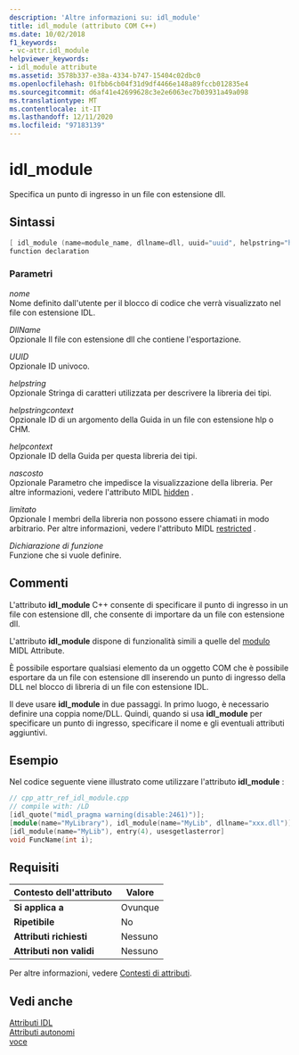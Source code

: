 ```yaml
---
description: 'Altre informazioni su: idl_module'
title: idl_module (attributo COM C++)
ms.date: 10/02/2018
f1_keywords:
- vc-attr.idl_module
helpviewer_keywords:
- idl_module attribute
ms.assetid: 3578b337-e38a-4334-b747-15404c02dbc0
ms.openlocfilehash: 01fbb6cb04f31d9df4466e148a89fccb012835e4
ms.sourcegitcommit: d6af41e42699628c3e2e6063ec7b03931a49a098
ms.translationtype: MT
ms.contentlocale: it-IT
ms.lasthandoff: 12/11/2020
ms.locfileid: "97183139"
---
```

# <a name="idl_module"></a>idl_module

Specifica un punto di ingresso in un file con estensione dll.

## <a name="syntax"></a>Sintassi

```cpp
[ idl_module (name=module_name, dllname=dll, uuid="uuid", helpstring="help text", helpstringcontext=helpcontextID, helpcontext=helpcontext, hidden, restricted) ]
function declaration
```

### <a name="parameters"></a>Parametri

*nome*<br/>
Nome definito dall'utente per il blocco di codice che verrà visualizzato nel file con estensione IDL.

*DllName*<br/>
Opzionale Il file con estensione dll che contiene l'esportazione.

*UUID*<br/>
Opzionale ID univoco.

*helpstring*<br/>
Opzionale Stringa di caratteri utilizzata per descrivere la libreria dei tipi.

*helpstringcontext*<br/>
Opzionale ID di un argomento della Guida in un file con estensione hlp o CHM.

*helpcontext*<br/>
Opzionale ID della Guida per questa libreria dei tipi.

*nascosto*<br/>
Opzionale Parametro che impedisce la visualizzazione della libreria. Per altre informazioni, vedere l'attributo MIDL [hidden](/windows/win32/Midl/hidden) .

*limitato*<br/>
Opzionale I membri della libreria non possono essere chiamati in modo arbitrario. Per altre informazioni, vedere l'attributo MIDL [restricted](/windows/win32/Midl/restricted) .

*Dichiarazione di funzione*<br/>
Funzione che si vuole definire.

## <a name="remarks"></a>Commenti

L'attributo **idl_module** C++ consente di specificare il punto di ingresso in un file con estensione dll, che consente di importare da un file con estensione dll.

L'attributo **idl_module** dispone di funzionalità simili a quelle del [modulo](/windows/win32/Midl/module) MIDL Attribute.

È possibile esportare qualsiasi elemento da un oggetto COM che è possibile esportare da un file con estensione dll inserendo un punto di ingresso della DLL nel blocco di libreria di un file con estensione IDL.

Il deve usare **idl_module** in due passaggi. In primo luogo, è necessario definire una coppia nome/DLL. Quindi, quando si usa **idl_module** per specificare un punto di ingresso, specificare il nome e gli eventuali attributi aggiuntivi.

## <a name="example"></a>Esempio

Nel codice seguente viene illustrato come utilizzare l'attributo **idl_module** :

```cpp
// cpp_attr_ref_idl_module.cpp
// compile with: /LD
[idl_quote("midl_pragma warning(disable:2461)")];
[module(name="MyLibrary"), idl_module(name="MyLib", dllname="xxx.dll")];
[idl_module(name="MyLib"), entry(4), usesgetlasterror]
void FuncName(int i);
```

## <a name="requirements"></a>Requisiti

| Contesto dell'attributo | Valore |
|-|-|
|**Si applica a**|Ovunque|
|**Ripetibile**|No|
|**Attributi richiesti**|Nessuno|
|**Attributi non validi**|Nessuno|

Per altre informazioni, vedere [Contesti di attributi](cpp-attributes-com-net.md#contexts).

## <a name="see-also"></a>Vedi anche

[Attributi IDL](idl-attributes.md)<br/>
[Attributi autonomi](stand-alone-attributes.md)<br/>
[voce](entry.md)
